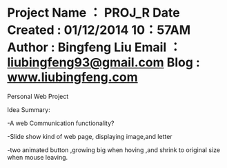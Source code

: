 Project Name ： PROJ_R
Date Created : 01/12/2014 10：57AM
Author : Bingfeng Liu 
Email ： liubingfeng93@gmail.com
Blog : www.liubingfeng.com
======

Personal Web Project

Idea Summary:

-A web Communication functionality?

-Slide show kind of web page, displaying image,and letter

-two animated button ,growing big when hoving ,and shrink to original
size when mouse leaving.


